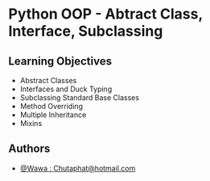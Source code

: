 
# Python OOP - Abtract Class, Interface, Subclassing


## Learning Objectives

 - Abstract Classes
 - Interfaces and Duck Typing
 - Subclassing Standard Base Classes
 - Method Overriding
 - Multiple Inheritance
 - Mixins


## Authors

- [@Wawa : Chutaphat@hotmail.com](https://www.github.com/octokatherine)

